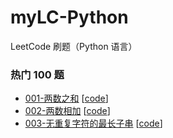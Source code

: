 # myLC-Python
LeetCode 刷题（Python 语言）

### 热门 100 题

- [001-两数之和](https://jsksxs360.github.io/myLC-Python/001-%E4%B8%A4%E6%95%B0%E4%B9%8B%E5%92%8C/001-%E4%B8%A4%E6%95%B0%E4%B9%8B%E5%92%8C.html) [[code](https://github.com/jsksxs360/myLC-Python/blob/master/001-%E4%B8%A4%E6%95%B0%E4%B9%8B%E5%92%8C/001-Two-Sum.py)]
- [002-两数相加](https://jsksxs360.github.io/myLC-Python/002-%E4%B8%A4%E6%95%B0%E7%9B%B8%E5%8A%A0/002-%E4%B8%A4%E6%95%B0%E7%9B%B8%E5%8A%A0.html) [[code](https://github.com/jsksxs360/myLC-Python/blob/master/002-%E4%B8%A4%E6%95%B0%E7%9B%B8%E5%8A%A0/002-Add-Two-Numbers.py)]
- [003-无重复字符的最长子串](https://jsksxs360.github.io/myLC-Python/003-%E6%97%A0%E9%87%8D%E5%A4%8D%E5%AD%97%E7%AC%A6%E7%9A%84%E6%9C%80%E9%95%BF%E5%AD%90%E4%B8%B2/003-%E6%97%A0%E9%87%8D%E5%A4%8D%E5%AD%97%E7%AC%A6%E7%9A%84%E6%9C%80%E9%95%BF%E5%AD%90%E4%B8%B2.html) [[code](https://github.com/jsksxs360/myLC-Python/blob/master/003-%E6%97%A0%E9%87%8D%E5%A4%8D%E5%AD%97%E7%AC%A6%E7%9A%84%E6%9C%80%E9%95%BF%E5%AD%90%E4%B8%B2/003-Longest-Substring-Without-Repeating-Characters.py)]

